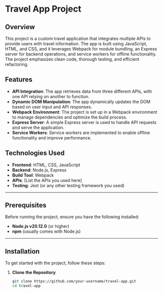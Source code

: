 # Travel App Project

## Overview
This project is a custom travel application that integrates multiple APIs to provide users with travel information. The app is built using JavaScript, HTML, and CSS, and it leverages Webpack for module bundling, an Express server for backend operations, and service workers for offline functionality. The project emphasizes clean code, thorough testing, and efficient refactoring.

## Features
- **API Integration**: The app retrieves data from three different APIs, with one API relying on another to function.
- **Dynamic DOM Manipulation**: The app dynamically updates the DOM based on user input and API responses.
- **Webpack Environment**: The project is set up in a Webpack environment to manage dependencies and optimize the build process.
- **Express Server**: A simple Express server is used to handle API requests and serve the application.
- **Service Workers**: Service workers are implemented to enable offline functionality and improve performance.

## Technologies Used
- **Frontend**: HTML, CSS, JavaScript
- **Backend**: Node.js, Express
- **Build Tool**: Webpack
- **APIs**: [List the APIs you used here]
- **Testing**: Jest (or any other testing framework you used)

---

## Prerequisites
Before running the project, ensure you have the following installed:
- **Node.js v20.12.0** (or higher)
- **npm** (usually comes with Node.js)

---

## Installation
To get started with the project, follow these steps:

1. **Clone the Repository**
   ```bash
   git clone https://github.com/your-username/travel-app.git
   cd travel-app
